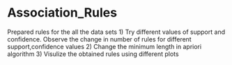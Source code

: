 # Association_Rules
Prepared rules for the all the data sets  1) Try different values of support and confidence. Observe the change in number of rules for different support,confidence values 2) Change the minimum length in apriori algorithm 3) Visulize the obtained rules using different plots 
